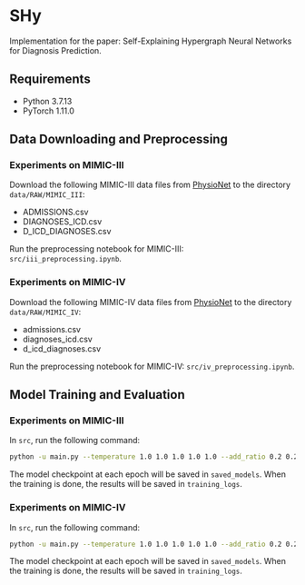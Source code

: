 # SHy
Implementation for the paper: Self-Explaining Hypergraph Neural Networks for Diagnosis Prediction.

## Requirements
- Python 3.7.13
- PyTorch 1.11.0

## Data Downloading and Preprocessing
### Experiments on MIMIC-III
Download the following MIMIC-III data files from [PhysioNet](https://physionet.org/content/mimiciii/1.4/) to the directory `data/RAW/MIMIC_III`:
- ADMISSIONS.csv
- DIAGNOSES_ICD.csv
- D_ICD_DIAGNOSES.csv

Run the preprocessing notebook for MIMIC-III: `src/iii_preprocessing.ipynb`.

### Experiments on MIMIC-IV
Download the following MIMIC-IV data files from [PhysioNet](https://physionet.org/content/mimiciv/1.0/) to the directory `data/RAW/MIMIC_IV`:
- admissions.csv
- diagnoses_icd.csv
- d_icd_diagnoses.csv

Run the preprocessing notebook for MIMIC-IV: `src/iv_preprocessing.ipynb`.

## Model Training and Evaluation
### Experiments on MIMIC-III
In `src`, run the following command:
```bash
python -u main.py --temperature 1.0 1.0 1.0 1.0 1.0 --add_ratio 0.2 0.2 0.2 0.2 0.2 --loss_weight 1.0 0.003 0.00025 0.0 0.04
```
The model checkpoint at each epoch will be saved in `saved_models`. When the training is done, the results will be saved in `training_logs`.

### Experiments on MIMIC-IV
In `src`, run the following command:
```bash
python -u main.py --temperature 1.0 1.0 1.0 1.0 1.0 --add_ratio 0.2 0.2 0.2 0.2 0.2 --loss_weight 1.0 0.003 0.00025 0.0 0.04
```
The model checkpoint at each epoch will be saved in `saved_models`. When the training is done, the results will be saved in `training_logs`.
